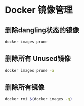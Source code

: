 # Docker 镜像管理

## 删除dangling状态的镜像

```bash
docker images prune
```

## 删除所有 Unused镜像

```bash
docker images prune -a
```

## 删除所有镜像

```bash
docker rmi $(docker images -q)
```